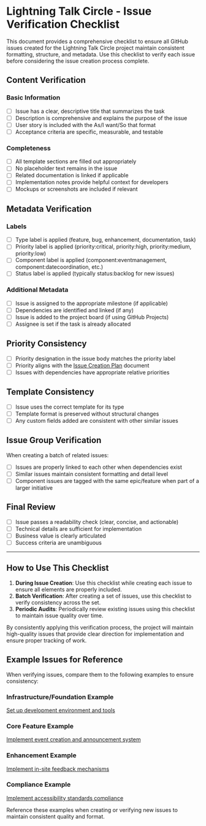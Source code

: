 # Lightning Talk Circle - Issue Verification Checklist

This document provides a comprehensive checklist to ensure all GitHub issues created for the Lightning Talk Circle project maintain consistent formatting, structure, and metadata. Use this checklist to verify each issue before considering the issue creation process complete.

## Content Verification

### Basic Information
- [ ] Issue has a clear, descriptive title that summarizes the task
- [ ] Description is comprehensive and explains the purpose of the issue
- [ ] User story is included with the As/I want/So that format
- [ ] Acceptance criteria are specific, measurable, and testable

### Completeness
- [ ] All template sections are filled out appropriately
- [ ] No placeholder text remains in the issue
- [ ] Related documentation is linked if applicable
- [ ] Implementation notes provide helpful context for developers
- [ ] Mockups or screenshots are included if relevant

## Metadata Verification

### Labels
- [ ] Type label is applied (feature, bug, enhancement, documentation, task)
- [ ] Priority label is applied (priority:critical, priority:high, priority:medium, priority:low)
- [ ] Component label is applied (component:eventmanagement, component:datecoordination, etc.)
- [ ] Status label is applied (typically status:backlog for new issues)

### Additional Metadata
- [ ] Issue is assigned to the appropriate milestone (if applicable)
- [ ] Dependencies are identified and linked (if any)
- [ ] Issue is added to the project board (if using GitHub Projects)
- [ ] Assignee is set if the task is already allocated

## Priority Consistency

- [ ] Priority designation in the issue body matches the priority label
- [ ] Priority aligns with the [Issue Creation Plan](/docs/project/issue-creation-plan.md) document
- [ ] Issues with dependencies have appropriate relative priorities

## Template Consistency

- [ ] Issue uses the correct template for its type
- [ ] Template format is preserved without structural changes
- [ ] Any custom fields added are consistent with other similar issues

## Issue Group Verification

When creating a batch of related issues:

- [ ] Issues are properly linked to each other when dependencies exist
- [ ] Similar issues maintain consistent formatting and detail level
- [ ] Component issues are tagged with the same epic/feature when part of a larger initiative

## Final Review

- [ ] Issue passes a readability check (clear, concise, and actionable)
- [ ] Technical details are sufficient for implementation
- [ ] Business value is clearly articulated
- [ ] Success criteria are unambiguous

---

## How to Use This Checklist

1. **During Issue Creation**: Use this checklist while creating each issue to ensure all elements are properly included.
2. **Batch Verification**: After creating a set of issues, use this checklist to verify consistency across the set.
3. **Periodic Audits**: Periodically review existing issues using this checklist to maintain issue quality over time.

By consistently applying this verification process, the project will maintain high-quality issues that provide clear direction for implementation and ensure proper tracking of work.

## Example Issues for Reference

When verifying issues, compare them to the following examples to ensure consistency:

### Infrastructure/Foundation Example
[Set up development environment and tools](/docs/project/initial-issues.md#issue-1-set-up-development-environment-and-tools)

### Core Feature Example
[Implement event creation and announcement system](/docs/project/initial-issues.md#issue-4-implement-event-creation-and-announcement-system)

### Enhancement Example
[Implement in-site feedback mechanisms](/docs/project/initial-issues.md#issue-7-implement-in-site-feedback-mechanisms)

### Compliance Example
[Implement accessibility standards compliance](/docs/project/initial-issues.md#issue-8-implement-accessibility-standards-compliance)

Reference these examples when creating or verifying new issues to maintain consistent quality and format.